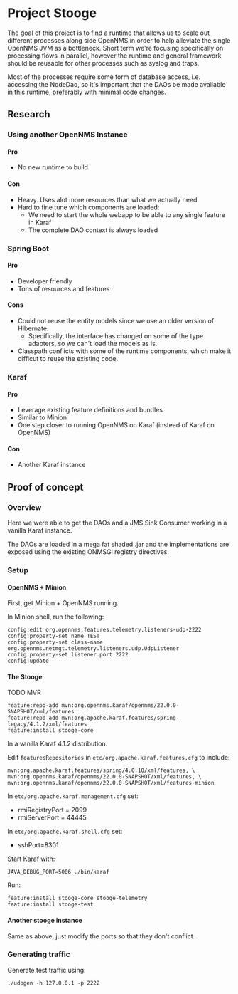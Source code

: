 # Project Stooge

The goal of this project is to find a runtime that allows us to scale out different processes along side OpenNMS in order to help alleviate the single OpenNMS JVM as a bottleneck.
Short term we're focusing specifically on processing flows in parallel, however the runtime and general framework should be reusable for other processes such as syslog and traps.

Most of the processes require some form of database access, i.e. accessing the NodeDao, so it's important that the DAOs be made available in this runtime, preferably with minimal code changes.

## Research

### Using another OpenNMS Instance

#### Pro

* No new runtime to build

#### Con

* Heavy. Uses alot more resources than what we actually need.
* Hard to fine tune which components are loaded: 
   * We need to start the whole webapp to be able to any single feature in Karaf
   * The complete DAO context is always loaded

### Spring Boot

#### Pro

* Developer friendly
* Tons of resources and features

#### Cons

* Could not reuse the entity models since we use an older version of Hibernate.
   * Specifically, the interface has changed on some of the type adapters, so we can't load the models as is.
* Classpath conflicts with some of the runtime components, which make it difficut to reuse the existing code.

### Karaf

#### Pro

* Leverage existing feature definitions and bundles
* Similar to Minion
* One step closer to running OpenNMS on Karaf (instead of Karaf on OpenNMS)

#### Con

* Another Karaf instance
 
## Proof of concept

### Overview

Here we were able to get the DAOs and a JMS Sink Consumer working in a vanilla Karaf instance.

The DAOs are loaded in a mega fat shaded .jar and the implementations are exposed using the existing ONMSGi registry directives.

### Setup

#### OpenNMS + Minion

First, get Minion + OpenNMS running.

In Minion shell, run the following:
```
config:edit org.opennms.features.telemetry.listeners-udp-2222
config:property-set name TEST
config:property-set class-name org.opennms.netmgt.telemetry.listeners.udp.UdpListener
config:property-set listener.port 2222
config:update
```

#### The Stooge

TODO MVR

```
feature:repo-add mvn:org.opennms.karaf/opennms/22.0.0-SNAPSHOT/xml/features
feature:repo-add mvn:org.apache.karaf.features/spring-legacy/4.1.2/xml/features
feature:install stooge-core

```


In a vanilla Karaf 4.1.2 distribution.

Edit `featuresRepositories` in `etc/org.apache.karaf.features.cfg` to include:
```
mvn:org.apache.karaf.features/spring/4.0.10/xml/features, \
mvn:org.opennms.karaf/opennms/22.0.0-SNAPSHOT/xml/features, \
mvn:org.opennms.karaf/opennms/22.0.0-SNAPSHOT/xml/features-minion
```

In `etc/org.apache.karaf.management.cfg` set:
* rmiRegistryPort = 2099
* rmiServerPort = 44445

In `etc/org.apache.karaf.shell.cfg` set:
* sshPort=8301

Start Karaf with:
```
JAVA_DEBUG_PORT=5006 ./bin/karaf
```

Run:
```
feature:install stooge-core stooge-telemetry
feature:install stooge-test
```

#### Another stooge instance

Same as above, just modify the ports so that they don't conflict.

### Generating traffic

Generate test traffic using:
```
./udpgen -h 127.0.0.1 -p 2222
```

